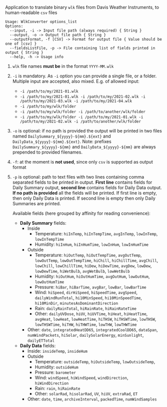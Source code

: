 Application to translate binary `wlk` files from Davis Weather Instruments, to human-readable `csv` files

```
Usage: WlkConverter options_list
Options:
  --input, -i -> Input file path (always required) { String }
  --output, -o -> Output file path { String }
  --outputFormat, -f [CSV] -> Format for output file { Value should be one of [csv] }
  --fieldsListFile, -p -> File containing list of fields printed in output { String }
  --help, -h -> Usage info
```

1. `wlk` file names **must be** in the format `YYYY-MM.wlk`
2. `-i` is mandatory. As `-i` option you can provide a single file, or a folder. Multiple input are accepted, also mixed. E.g. of allowed input:
    - `-i /path/to/my/2021-01.wlk`
    - `-i /path/to/my/2021-01.wlk -i /path/to/my/2021-02.wlk -i /path/to/my/2021-03.wlk -i /path/to/my/2021-04.wlk`
    - `-i /path/to/my/wlk/folder`
    - `-i /path/to/my/wlk/folder -i /path/to/another/wlk/folder`
    - `-i /path/to/my/wlk/folder -i /path/to/my/2021-01.wlk -i /path/to/my/2021-02.wlk -i /path/to/another/wlk/folder`
3. `-o` is optional: if no path is provided the output will be printed in two files named `DailySummary_${yyyy}-${mm}.${ext}` and `DailyData_${yyyy}-${mm}.${ext}`. Note: prefixes `DailySummary_${yyyy}-${mm}` and `DailyData_${yyyy}-${mm}` are always prepended to provided filenames.
4. `-f`: at the moment is **not used**, since only `csv` is supported as output format
5. `-p` is optional: path to text files with two lines containing comma separated fields to be printed in output. **First line** contains fields for Daily Summary output, **second line** contains fields for Daily Data output. **If no path is provided** all the fields will be printed. If first line is empty, then only Daily Data is printed. If second line is empty then only Daily Summaries are printed.

   Available fields (here grouped by affinity for reading convenience):
   - **Daily Summary** fields:
      - Inside
        - Temperature: `hiInTemp`, `hiInTempTime`, `avgInTemp`, `lowInTemp`, `lowInTempTime`
        - Humidity: `hiInHum`, `hiInHumTime`, `lowInHum`, `lowInHumTime`
      - Outside
         - Temperature: `hiOutTemp`, `hiOutTempTime`, `avgOutTemp`, `lowOutTemp`, `lowOutTempTime`, `hiChill`, `hiChillTime`, `avgChill`, `lowChill`, `lowChillTime`, `hiDew`, `hiDewTime`, `avgDew`, `lowDew`, `lowDewTime`, `hiWetBulb`, `avgWetBulb`, `lowWetBulb`
         - Humidity: `hiOutHum`, `hiOutHumTime`, `avgOutHum`, `lowOutHum`, `lowOutHumTime`
         - Pressure: `hiBar`, `hiBarTime`, `avgBar`, `lowBar`, `lowBarTime`
         - Wind: `hiSpeed`, `dirHiSpeed`, `hiSpeedTime`, `avgSpeed`, `dailyWindRunTotal`, `hi10MinSpeed`, `hi10MinSpeedTime`, `hi10MinDir`, `minutesAsDominantDirection`
         - Rain: `dailyRainTotal`, `hiRainRate`, `hiRainRateTime`
         - Other: `dailyUVDose`, `hiUV`, `hiUVTime`, `hiHeat`, `hiHeatTime`, `avgHeat`, `lowHeat`, `lowHeatTime`, `hiTHSW`, `hiTHSWTime`, `lowTHSW`, `lowTHSWTime`, `hiTHW`, `hiTHWTime`, `lowTHW`, `lowTHWTime`
      - Other: `date`, `integratedHeatDD65`, `integratedCoolDD65`, `dataSpan`, `numWindPackets`, `hiSolar`, `dailySolarEnergy`, `minSunlight`, `dailyETTotal`
   - **Daily Data** fields:
      - Inside: `insideTemp`, `insideHum`
      - Outside
         - Temperature: `outsideTemp`, `hiOutsideTemp`, `lowOutsideTemp`,
         - Humidity: `outsideHum`
         - Pressure: `barometer`
         - Wind: `windSpeed`, `hiWindSpeed`, `windDirection`, `hiWindDirection`
         - Rain: `rain`, `hiRainRate`
         - Other: `solarRad`, `hisolarRad`, `UV`, `hiUV`, `extraRad`, `ET`
      - Other: `date`, `time`, `archiveInterval`, `packedTime`, `numWindSamples`